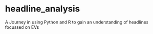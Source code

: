 # headline_analysis
A Journey in using Python and R to gain an understanding of headlines focussed on EVs

